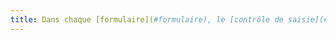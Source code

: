 ```yaml
---
title: Dans chaque [formulaire](#formulaire), le [contrôle de saisie](#controle-de-saisie-formulaire) est-il accompagné, si nécessaire, de suggestions facilitant la correction des erreurs de saisie ?
---
```

